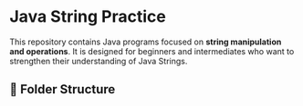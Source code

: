 # Java String Practice

This repository contains Java programs focused on **string manipulation and operations**. It is designed for beginners and intermediates who want to strengthen their understanding of Java Strings.

## 📁 Folder Structure

